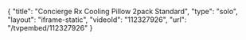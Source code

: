 {
    "title": "Concierge Rx Cooling Pillow 2pack  Standard",
    "type": "solo",
    "layout": "iframe-static",
    "videoId": "112327926",
    "url": "\/tvpembed\/112327926"
}